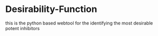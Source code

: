 # Desirability-Function
this is the python based webtool for the identifying the most desirable potent inhibitors 

